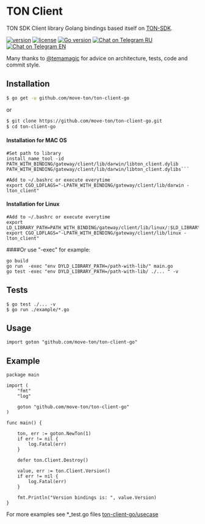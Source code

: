 # TON Client
TON SDK Client library Golang bindings based itself on [TON-SDK](https://github.com/tonlabs/TON-SDK).

[![version](https://img.shields.io/github/v/tag/move-ton/ton-client-go.svg)](https://github.com/move-ton/ton-client-go/releases/latest)
[![license](https://img.shields.io/github/license/move-ton/ton-client-go.svg)](https://github.com/move-ton/ton-client-go/blob/master/LICENSE)
[![Go version](https://img.shields.io/badge/go-1.14+-blue.svg)](https://github.com/moovweb/gvm)
[![Chat on Telegram RU](https://img.shields.io/badge/Chat%20on-Telegram%20RU-blue)](https://t.me/MOVETON_SDK_RU)
[![Chat on Telegram EN](https://img.shields.io/badge/Chat%20on-Telegram%20EN-blue)](https://t.me/MOVETON_SDK_EN)

Many thanks to [@temamagic](https://github.com/temamagic) for advice on architecture, tests, code and commit style.

## Installation

```sh
$ go get -u github.com/move-ton/ton-client-go
```
or

```sh
$ git clone https://github.com/move-ton/ton-client-go.git
$ cd ton-client-go
```

#### Installation for MAC OS 
```
#Set path to library
install_name_tool -id PATH_WITH_BINDING/gateway/client/lib/darwin/libton_client.dylib PATH_WITH_BINDING/gateway/client/lib/darwin/libton_client.dylibs```

#Add to ~/.bashrc or execute everytime 
export CGO_LDFLAGS="-LPATH_WITH_BINDING/gateway/client/lib/darwin -lton_client"
```
#### Installation for Linux
```
#Add to ~/.bashrc or execute everytime 
export LD_LIBRARY_PATH=PATH_WITH_BINDING/gateway/client/lib/linux/:$LD_LIBRARY_PATH
export CGO_LDFLAGS="-LPATH_WITH_BINDING/gateway/client/lib/linux -lton_client"
```

####Or use "-exec" for example:
```
go build
go run  -exec "env DYLD_LIBRARY_PATH=/path-with-lib/" main.go
go test -exec "env DYLD_LIBRARY_PATH=/path-with-lib/ ./... " -v
```

## Tests
```
$ go test ./... -v
$ go run ./example/*.go
```

## Usage
```golang
import goton "github.com/move-ton/ton-client-go"
```

## Example
```golang
package main

import (
	"fmt"
	"log"

	goton "github.com/move-ton/ton-client-go"
)

func main() {

	ton, err := goton.NewTon(1)
	if err != nil {
		log.Fatal(err)
	}

	defer ton.Client.Destroy()

	value, err := ton.Client.Version()
	if err != nil {
		log.Fatal(err)
	}

	fmt.Println("Version bindings is: ", value.Version)
}

```
For more examples see *_test.go files
[ton-client-go/usecase](https://github.com/move-ton/ton-client-go/tree/master/usecase)
